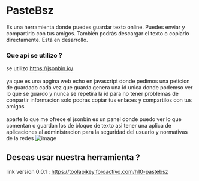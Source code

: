 # PasteBsz

Es una herramienta donde puedes guardar texto online. Puedes enviar y compartirlo con tus amigos. También podrás descargar el texto o copiarlo directamente. Está en desarrollo.

### Que api se utilizo ?
se utilizo https://jsonbin.io/
<br></br>
ya que es una apgina web echo en javascript donde pedimos una peticion de guardado cada vez que guarda genera una id unica donde podemso ver lo que se guardo y nunca se repetira la id para no tener problemas de conpartir informacion solo podras copiar tus enlaces y compartilos con tus amigos
<br></br>
aparte lo que me ofrece el jsonbin es un panel donde puedo ver lo que comentan o guardan los de bloque de texto asi tener una aplica de aplicaciones al administracion para la seguridad del usuario y normativas de la redes 
![image](https://github.com/AvastrOficial/PasteBSZ/assets/91764815/9b905c87-ed02-44f3-bd6e-c2f8fcf28896)

## Deseas usar nuestra herramienta ?
link version 0.0.1 : https://toolapikey.foroactivo.com/h10-pastebsz	
